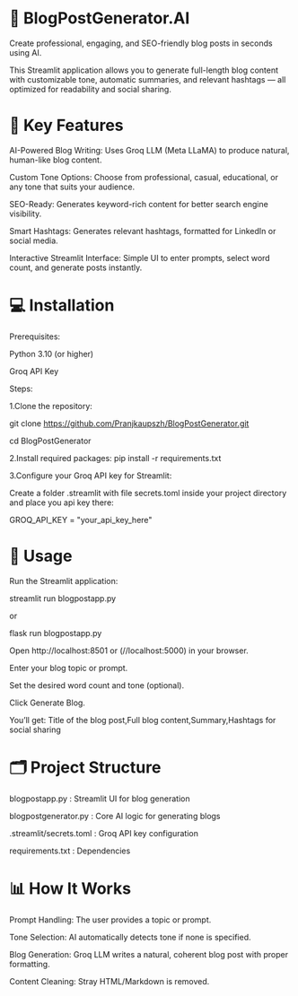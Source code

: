 # 📝 BlogPostGenerator.AI
Create professional, engaging, and SEO-friendly blog posts in seconds using AI.

This Streamlit application allows you to generate full-length blog content with customizable tone, automatic summaries, and relevant hashtags — all optimized for readability and social sharing.

# 🌟 Key Features

AI-Powered Blog Writing: Uses Groq LLM (Meta LLaMA) to produce natural, human-like blog content.

Custom Tone Options: Choose from professional, casual, educational, or any tone that suits your audience.

SEO-Ready: Generates keyword-rich content for better search engine visibility.

Smart Hashtags: Generates relevant hashtags, formatted for LinkedIn or social media.

Interactive Streamlit Interface: Simple UI to enter prompts, select word count, and generate posts instantly.

# 💻 Installation
Prerequisites:

Python 3.10 (or higher)

Groq API Key 

Steps:

1.Clone the repository:

git clone https://github.com/Pranjkaupszh/BlogPostGenerator.git

cd BlogPostGenerator


2.Install required packages:
pip install -r requirements.txt


3.Configure your Groq API key for Streamlit:

Create a folder .streamlit with file secrets.toml inside your project directory and place you api key there:

GROQ_API_KEY = "your_api_key_here"

# 🚀 Usage

Run the Streamlit application:

streamlit run blogpostapp.py

or 

flask run blogpostapp.py


Open http://localhost:8501 or (//localhost:5000)
 in your browser.

Enter your blog topic or prompt.

Set the desired word count and tone (optional).

Click Generate Blog.

You’ll get: Title of the blog post,Full blog content,Summary,Hashtags for social sharing

# 🗂 Project Structure
blogpostapp.py : Streamlit UI for blog generation

blogpostgenerator.py : Core AI logic for generating blogs

.streamlit/secrets.toml : Groq API key configuration

requirements.txt : Dependencies

# 📊 How It Works

Prompt Handling: The user provides a topic or prompt.

Tone Selection: AI automatically detects tone if none is specified.

Blog Generation: Groq LLM writes a natural, coherent blog post with proper formatting.

Content Cleaning: Stray HTML/Markdown is removed.

